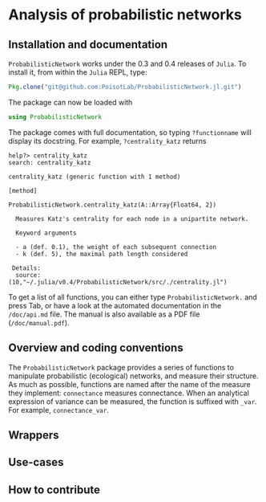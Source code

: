 # Analysis of probabilistic networks

## Installation and documentation

`ProbabilisticNetwork` works under the 0.3 and 0.4 releases of `Julia`. To
install it, from within the `Julia` REPL, type:

``` julia
Pkg.clone("git@github.com:PoisotLab/ProbabilisticNetwork.jl.git")
```

The package can now be loaded with

``` julia
using ProbabilisticNetwork
```

The package comes with full documentation, so typing `?functionname` will
display its docstring. For example, `?centrality_katz` returns

```
help?> centrality_katz
search: centrality_katz

centrality_katz (generic function with 1 method)

[method]

ProbabilisticNetwork.centrality_katz(A::Array{Float64, 2})

  Measures Katz's centrality for each node in a unipartite network.

  Keyword arguments

  - a (def. 0.1), the weight of each subsequent connection
  - k (def. 5), the maximal path length considered

 Details:
  source: (10,"~/.julia/v0.4/ProbabilisticNetwork/src/./centrality.jl")
```

To get a list of all functions, you can either type `ProbabilisticNetwork.` and
press Tab, or have a look at the automated documentation in the `/doc/api.md`
file. The manual is also available as a PDF file (`/doc/manual.pdf`).

## Overview and coding conventions

The `ProbabilisticNetwork` package provides a series of functions to manipulate
probabilistic (ecological) networks, and measure their structure. As much as
possible, functions are named after the name of the measure they implement:
`connectance` measures connectance. When an analytical expression of variance
can be measured, the function is suffixed with `_var`. For example,
`connectance_var`.

## Wrappers

## Use-cases

## How to contribute
